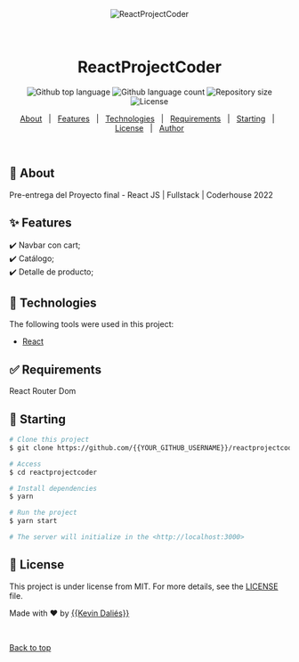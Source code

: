<div align="center" id="top"> 
  <img src="./.github/app.gif" alt="ReactProjectCoder" />

  &#xa0;

  <!-- <a href="https://reactprojectcoder.netlify.app">Demo</a> -->
</div>

<h1 align="center">ReactProjectCoder</h1>

<p align="center">
  <img alt="Github top language" src="https://img.shields.io/github/languages/top/{{YOUR_GITHUB_USERNAME}}/reactprojectcoder?color=56BEB8">

  <img alt="Github language count" src="https://img.shields.io/github/languages/count/{{YOUR_GITHUB_USERNAME}}/reactprojectcoder?color=56BEB8">

  <img alt="Repository size" src="https://img.shields.io/github/repo-size/{{YOUR_GITHUB_USERNAME}}/reactprojectcoder?color=56BEB8">

  <img alt="License" src="https://img.shields.io/github/license/{{YOUR_GITHUB_USERNAME}}/reactprojectcoder?color=56BEB8">

  <!-- <img alt="Github issues" src="https://img.shields.io/github/issues/{{YOUR_GITHUB_USERNAME}}/reactprojectcoder?color=56BEB8" /> -->

  <!-- <img alt="Github forks" src="https://img.shields.io/github/forks/{{YOUR_GITHUB_USERNAME}}/reactprojectcoder?color=56BEB8" /> -->

  <!-- <img alt="Github stars" src="https://img.shields.io/github/stars/{{YOUR_GITHUB_USERNAME}}/reactprojectcoder?color=56BEB8" /> -->
</p>

<!-- Status -->

<!-- <h4 align="center"> 
	🚧  ReactProjectCoder 🚀 Under construction...  🚧
</h4> 

<hr> -->

<p align="center">
  <a href="#dart-about">About</a> &#xa0; | &#xa0; 
  <a href="#sparkles-features">Features</a> &#xa0; | &#xa0;
  <a href="#rocket-technologies">Technologies</a> &#xa0; | &#xa0;
  <a href="#white_check_mark-requirements">Requirements</a> &#xa0; | &#xa0;
  <a href="#checkered_flag-starting">Starting</a> &#xa0; | &#xa0;
  <a href="#memo-license">License</a> &#xa0; | &#xa0;
  <a href="https://github.com/{{YOUR_GITHUB_USERNAME}}" target="_blank">Author</a>
</p>

<br>

## :dart: About ##

Pre-entrega del Proyecto final - React JS | Fullstack | Coderhouse 2022

## :sparkles: Features ##

:heavy_check_mark: Navbar con cart;\
:heavy_check_mark: Catálogo;\
:heavy_check_mark: Detalle de producto;

## :rocket: Technologies ##

The following tools were used in this project:

- [React](https://pt-br.reactjs.org/)

## :white_check_mark: Requirements ##

React Router Dom

## :checkered_flag: Starting ##

```bash
# Clone this project
$ git clone https://github.com/{{YOUR_GITHUB_USERNAME}}/reactprojectcoder

# Access
$ cd reactprojectcoder

# Install dependencies
$ yarn

# Run the project
$ yarn start

# The server will initialize in the <http://localhost:3000>
```

## :memo: License ##

This project is under license from MIT. For more details, see the [LICENSE](LICENSE.md) file.


Made with :heart: by <a href="https://github.com/{{firewall-91}}" target="_blank">{{Kevin Daliés}}</a>

&#xa0;

<a href="#top">Back to top</a>
